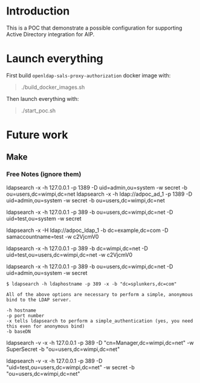 
# Introduction

This is a POC that demonstrate a possible configuration for supporting Active Directory integration for AIP.




# Launch everything

First build `openldap-sals-proxy-authorization` docker image with:

>   ./build_docker_images.sh

Then launch everything with:

>   ./start_poc.sh

# Future work

## Make

### Free Notes (ignore them)

ldapsearch -x -h 127.0.0.1 -p 1389 -D uid=admin,ou=system -w secret -b ou=users,dc=wimpi,dc=net
ldapsearch -x -h ldap://adpoc_ad_1 -p 1389 -D uid=admin,ou=system -w secret -b ou=users,dc=wimpi,dc=net


ldapsearch -x -h 127.0.0.1 -p 389 -b ou=users,dc=wimpi,dc=net  -D uid=test,ou=system -w secret


ldapsearch -x -H ldap://adpoc_ldap_1 -b dc=example,dc=com -D samaccountname=test -w c2VjcmV0


ldapsearch -x -h 127.0.0.1 -p 389 -b dc=wimpi,dc=net -D uid=test,ou=users,dc=wimpi,dc=net -w c2VjcmV0

ldapsearch -x -h 127.0.0.1 -p 389 -b ou=users,dc=wimpi,dc=net -D uid=admin,ou=system  -w secret


```
$ ldapsearch -h ldaphostname -p 389 -x -b "dc=splunkers,dc=com"

All of the above options are necessary to perform a simple, anonymous bind to the LDAP server.

-h hostname
-p port number
-x tells ldapsearch to perform a simple_authentication (yes, you need this even for anonymous bind)
-b baseDN
```


 ldapsearch -v -x -h 127.0.0.1 -p 389 -D "cn=Manager,dc=wimpi,dc=net" -w SuperSecret -b "ou=users,dc=wimpi,dc=net"

ldapsearch -v -x -h 127.0.0.1 -p 389 -D "uid=test,ou=users,dc=wimpi,dc=net" -w secret -b "ou=users,dc=wimpi,dc=net"
